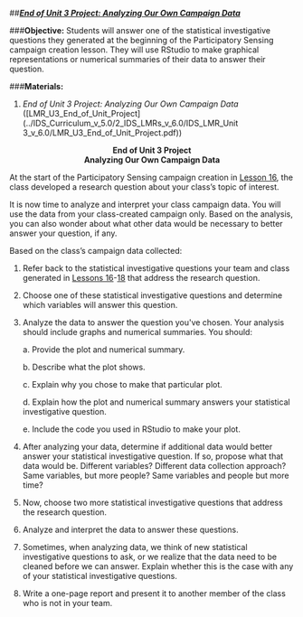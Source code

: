 ##***<u>End of Unit 3 Project: Analyzing Our Own Campaign Data</u>***

###**Objective:**
Students will answer one of the statistical investigative questions they generated at the beginning of the Participatory Sensing
campaign creation lesson. They will use RStudio to make graphical representations or numerical
summaries of their data to answer their question.

###**Materials:**
1. *End of Unit 3 Project: Analyzing Our Own Campaign Data* ([LMR_U3_End_of_Unit_Project](../IDS_Curriculum_v_5.0/2_IDS_LMRs_v_6.0/IDS_LMR_Unit 3_v_6.0/LMR_U3_End_of_Unit_Project.pdf))

**<center>End of Unit 3 Project</center>**
**<center>Analyzing Our Own Campaign Data</center>**

At the start of the Participatory Sensing campaign creation in [Lesson 16](lesson16.md), the class developed a research question about your class’s topic of interest.

It is now time to analyze and interpret your class campaign data. You will use the data from your class-created
campaign only. Based on the analysis, you can also wonder about what other data would be
necessary to better answer your question, if any.

Based on the class’s campaign data collected:

1. Refer back to the statistical investigative questions your team and class generated in [Lessons 16](lesson16.md)-[18](lesson18.md) that address the
research question.

2. Choose one of these statistical investigative questions and determine which variables will answer this question.

3. Analyze the data to answer the question you've chosen. Your analysis should include graphs
and numerical summaries. You should:

    a. Provide the plot and numerical summary.

    b. Describe what the plot shows.

    c. Explain why you chose to make that particular plot.

    d. Explain how the plot and numerical summary answers your statistical investigative question.

    e. Include the code you used in RStudio to make your plot.

4. After analyzing your data, determine if additional data would better answer your statistical investigative question. If so, propose what that data would be. Different variables? Different data collection approach? Same variables, but more people? Same variables and people but more time?

5. Now, choose two more statistical investigative questions that address the research question.

6. Analyze and interpret the data to answer these questions.

7. Sometimes, when analyzing data, we think of new statistical investigative questions to ask, or we realize that
the data need to be cleaned before we can answer. Explain whether this is the case with any of
your statistical investigative questions.

8. Write a one-page report and present it to another member of the class who is not in your team.